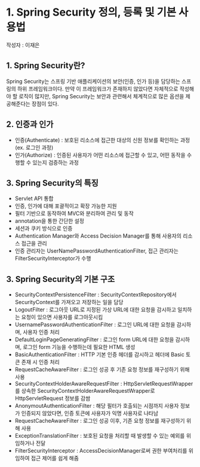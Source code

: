# 1. Spring Security 정의, 등록 및 기본 사용법
작성자 : 이재은

## 1. Spring Security란?
 Spring Security는 스프링 기반 애플리케이션의 보안(인증, 인가 등)을 담당하는 스프링의 하위 프레임워크이다. 만약 이 프레임워크가 존재하지 않았다면 자체적으로 작성해야 할 로직이 많지만, Spring Security는 보안과 관련해서 체계적으로 많은 옵션을 제공해준다는 장점이 있다. 

## 2. 인증과 인가
- 인증(Authenticate) : 보호된 리소스에 접근한 대상의 신원 정보를 확인하는 과정(ex. 로그인 과정)
- 인가(Authorize) : 인증된 사용자가 어떤 리소스에 접근할 수 있고, 어떤 동작을 수행할 수 있는지 검증하는 과정  

## 3. Spring Security의 특징
- Servlet API 통합
- 인증, 인가에 대해 포괄적이고 확장 가능한 지원
- 필터 기반으로 동작하여 MVC와 분리하여 관리 및 동작
- annotation을 통한 간단한 설정
- 세션과 쿠키 방식으로 인증
- Authentication Manager와 Access Decision Manager를 통해 사용자의 리소스 접근을 관리
- 인증 관리자는 UserNamePasswordAuthenticationFilter, 접근 관리자는 FilterSecurityInterceptor가 수행

## 3. Spring Security의 기본 구조
- SecurityContextPersistenceFilter : SecurityContextRepository에서 SecurityContext를 가져오고 저장하는 일을 담당
- LogoutFilter : 로그아웃 URL로 지정된 가상 URL에 대한 요청을 감시하고 일치하는 요청이 있으면 사용자를 로그아웃시킴
- UsernamePasswordAuthenticationFilter : 로그인 URL에 대한 요청을 감시하며, 사용자 인증 처리
- DefaultLoginPageGeneratingFilter : 로그인 form URL에 대한 요청을 감시하며, 로그인 form 기능을 수행하는데 필요한 HTML 생성
- BasicAuthenticationFilter : HTTP 기본 인증 헤더를 감시하고 헤더에 Basic 토큰 존재 시 인증 처리
- RequestCacheAwareFilter : 로그인 성공 후 기존 요청 정보를 재구성하기 위해 사용
- SecurityContextHolderAwareRequestFilter : HttpServletRequestWrapper를 상속한 SecurityContextHolderAwareRequestWrapper로 HttpServletRequest 정보를 감쌈
- AnonymoutAuthenticationFilter : 해당 필터가 호출되는 시점까지 사용자 정보가 인증되지 않았다면, 인증 토큰에 사용자가 익명 사용자로 나타남
- RequestCacheAwareFilter : 로그인 성공 이후, 기존 요청 정보를 재구성하기 위해 사용
- ExceptionTranslationFilter : 보호된 요청을 처리할 때 발생할 수 있는 예외를 위임하거나 전달
- FilterSecurityInterceptor : AccessDecisionManager로써 권한 부여처리를 위임하여 접근 제어를 쉽게 해줌
